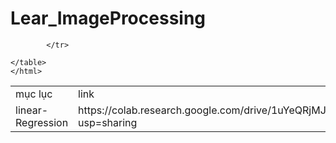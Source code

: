 # Lear_ImageProcessing
 <html>
	<table>
			<tr>
				<td>mục lục</td>
				<td>link</td>
			</tr>
			<tr>
					<td>linear-Regression</td>
					<td>https://colab.research.google.com/drive/1uYeQRjMJ0b3X9f6BK0ZJgEhg9RIX9IBN?usp=sharing</td>

			</tr>

	</table>
	</html>
